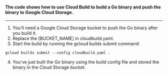 #### The code shows how to use Cloud Build to build a Go binary and push the binary to Google Cloud Storage.
---
1) You'll need a Google Cloud Storage bucket to push the Go binary after you build it. <br/>
2) Replace the [BUCKET_NAME] in cloudbuild.yaml. <br/>
3) Start the build by running the gcloud builds submit command: <br/>
```
gcloud builds submit --config cloudbuild.yaml .
```
4) You've just built the Go binary using the build config file and stored the binary in the Cloud Storage bucket.
